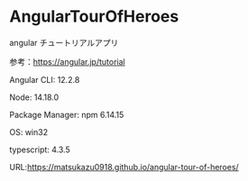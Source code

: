 # AngularTourOfHeroes

angular チュートリアルアプリ

参考：https://angular.jp/tutorial

Angular CLI: 12.2.8

Node: 14.18.0

Package Manager: npm 6.14.15

OS: win32

typescript: 4.3.5

URL:https://matsukazu0918.github.io/angular-tour-of-heroes/
